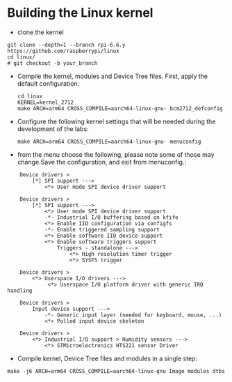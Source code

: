 # Building the Linux kernel

* clone the kernel
```
git clone --depth=1 --branch rpi-6.6.y  https://github.com/raspberrypi/linux
cd linux/
# git checkout -b your_branch
```

* Compile the kernel, modules and Device Tree files. First, apply the default configuration:

    ```
    cd linux
    KERNEL=kernel_2712
    make ARCH=arm64 CROSS_COMPILE=aarch64-linux-gnu- bcm2712_defconfig
    ```

* Configure the following kernel settings that will be needed during the development of the labs:
    ```
    make ARCH=arm64 CROSS_COMPILE=aarch64-linux-gnu- menuconfig
    ```
* from the menu choose the following, please note some of those may change.Save the configuration, and exit from menuconfig.:
```
    Device drivers >
        [*] SPI support --->
            <*> User mode SPI device driver support

    Device drivers >
        [*] SPI support --->
            <*> User mode SPI device driver support
            -*- Industrial I/O buffering based on kfifo
            <*> Enable IIO configuration via configfs
            -*- Enable triggered sampling support
            <*> Enable software IIO device support
            <*> Enable software triggers support
                Triggers - standalone --->
                    <*> High resolution timer trigger
                    <*> SYSFS trigger

    Device drivers >
        <*> Userspace I/O drivers --->
             <*> Userspace I/O platform driver with generic IRQ handling

    Device drivers >
        Input device support --->
            -*- Generic input layer (needed for keyboard, mouse, ...)
            <*> Polled input device skeleton

    Device drivers >
        <*> Industrial I/O support > Humidity sensors --->
            <*> STMicroelectronics HTS221 sensor Driver
```

* Compile kernel, Device Tree files and modules in a single step:
```
make -j6 ARCH=arm64 CROSS_COMPILE=aarch64-linux-gnu Image modules dtbs
```

